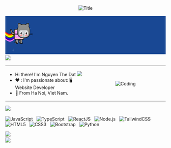 <p align="left"> <img src="https://komarev.com/ghpvc/?username=thedat-nguyen&label=Profile%20views&color=0e75b6&style=flat" alt="" /> </p>


<div align="center">
  <img src="https://readme-typing-svg.herokuapp.com?font=Architects+Daughter&color=%2338C2FF&size=50&center=true&vCenter=true&height=60&width=600&lines=Welcome+to+my+profile!" alt="Title"></img>
</div> 

<br>
 
<div align="center">
    <img src="https://raw.githubusercontent.com/ashu-guo/ashu-guo/master/assets/fly.webp" height="120px" />
</div>

<img src="https://user-images.githubusercontent.com/73097560/115834477-dbab4500-a447-11eb-908a-139a6edaec5c.gif">


<table align="center">
<tr border="none">
<td width="50%" align="left">

- Hi there! I'm Nguyen The Dat  <img src="https://media.giphy.com/media/mGcNjsfWAjY5AEZNw6/giphy.gif" width="50">
- ❤️ : I'm passionate about: 🖥️ Website Developer
- 📍 From Ha Noi, Viet Nam.

</td>
<td width="50%" align="center">
  <img align="center" alt="Coding" width="450" src="https://repository-images.githubusercontent.com/588181932/e36ec678-7984-4cdd-8e4c-a3932772ff8e">
</td>
</tr> 
</table>

<img src="https://user-images.githubusercontent.com/73097560/115834477-dbab4500-a447-11eb-908a-139a6edaec5c.gif">

<img src="https://img.shields.io/badge/JavaScript-282C34?logo=javascript&logoColor=F7DF1E" title="JavaScript" height="25"/> &nbsp;
<img src="https://img.shields.io/badge/TypeScript-282C34?logo=typescript&logoColor=3178C6" title="TypeScript" height="25"/> &nbsp;
<img src="https://img.shields.io/badge/ReactJS-282C34?logo=react&logoColor=61DAFB" title="ReactJS" height="25"/> &nbsp;
<img src="https://img.shields.io/badge/Node.js-282C34?logo=node.js&logoColor=00F200" title="Node.js" height="25"/> &nbsp;
<img src="https://img.shields.io/badge/Tailwind%20CSS-282C34?logo=tailwind-css&logoColor=38B2AC" title="TailwindCSS" height="25"/> &nbsp;
<img src="https://img.shields.io/badge/HTML5-282C34?logo=html5&logoColor=E34F26" title="HTML5" height="25"/> &nbsp;
<img src="https://img.shields.io/badge/CSS3-282C34?logo=css3&logoColor=1572B6" title="CSS3" height="25"/> &nbsp;
<img src="https://img.shields.io/badge/Bootstrap-282C34?logo=bootstrap&logoColor=7952B3" title="Bootstrap" height="25"/> &nbsp;
<img src="https://img.shields.io/badge/Python-282C34?logo=python&logoColor=007ACC"  title="Python" height="25"/> &nbsp;




<img src="https://user-images.githubusercontent.com/73097560/115834477-dbab4500-a447-11eb-908a-139a6edaec5c.gif">

<div align="left">
 <img src="https://github-readme-activity-graph.vercel.app/graph?username=thedat-nguyen&radius=16&theme=react&area=true&order=5" height="auto"/> 
 
